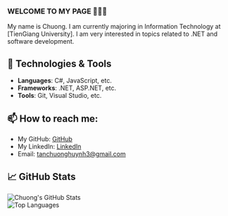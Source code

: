 ### WELCOME TO MY PAGE 👋👋👋
My name is Chuong. I am currently majoring in Information Technology at [TienGiang University]. I am very interested in topics related to .NET and software development.

## 🔧 Technologies & Tools
- **Languages**: C#, JavaScript, etc.
- **Frameworks**: .NET, ASP.NET, etc.
- **Tools**: Git, Visual Studio, etc.

## 📫 How to reach me:
- My GitHub: [GitHub](https://github.com/jin3107/) 
- My LinkedIn: [LinkedIn](https://www.linkedin.com/in/huynh-chuong-7b80242b2/)
- Email: tanchuonghuynh3@gmail.com

## 📈 GitHub Stats
![Chuong's GitHub Stats](https://github-readme-stats.vercel.app/api?username=jin3107&show_icons=true&theme=tokyonight&hide=stars)  
![Top Languages](https://github-readme-stats.vercel.app/api/top-langs/?username=jin3107&layout=compact&theme=tokyonight)
